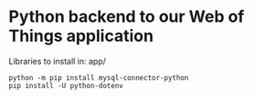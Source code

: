 # Python backend to our Web of Things application

Libraries to install in: app/

~~~~
python -m pip install mysql-connector-python
pip install -U python-dotenv
~~~~